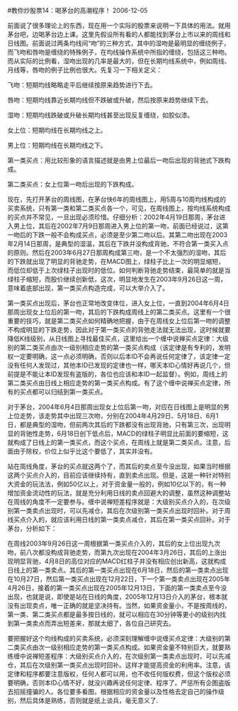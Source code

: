 #教你炒股票14：喝茅台的高潮程序！
2006-12-05



 



 







                                                           



 



    


       
前面说了很多理论上的东西，现在用一个实际的股票来说明一下具体的用法。就用茅台吧，边喝茅台边上课。这里先假设所有看的人都能找到茅台上市以来的周线和日线图。前面说过两条均线间“吻”的三种方式，其中的湿吻是最明显的缠绕例子，而飞吻和唇吻是缠绕的特殊例子，在均线操作系统中所指的缠绕，包括这三种吻。而从实际的比例看，湿吻出现的几率是最大的，但在长期均线系统中，例如周线、月线等，唇吻的例子比例也很大。先复习一下相关定义：



 


飞吻：短期均线略略走平后继续按原来趋势进行下去。  

唇吻：短期均线靠近长期均线但不跌破或升破，然后按原来趋势继续下去。  


湿吻：短期均线跌破或升破长期均线甚至出现反复缠绕，如胶似漆。  

女上位：短期均线在长期均线之上。  

男上位：短期均线在长期均线之下。  

第一类买点：用比较形象的语言描述就是由男上位最后一吻后出现的背驰式下跌构成。  


第二类买点：女上位第一吻后出现的下跌构成。



 


         
现在，先打开茅台的周线图，在茅台快6年的周线图上，用5周与10周均线构成的买卖系统，只有第一类和第二类买点各一个，可见，在周线图上，按均线系统构成的买点并不常见，一旦出现必须珍惜。仔细分析：2002年4月19日那周，茅台进入男上位，其后在2002年7月9日那周进入男上位的第一吻，前面已经说过，这第一吻后的下跌一般不会构成买点，必须是至少第二吻以后。其第二吻出现在2003年2月14日那周，是典型的湿温，其后在下跌并没构成背驰，不符合第一类买入点的原则。然后在2003年6月27日那周构成第三吻，是一个不太强烈的湿吻，其后的下跌就出现了明显的背驰走势，在MACD图上，绿柱子比上一次的明显缩短，而低位却低于上次绿柱子出现时的低位。如何判断背驰走势结束，最简单的就是当绿柱子缩短，而股价继续创新低，这次，明显地发生在2003年9月26日这一周，意味着底部出现，第一类买点构造完成，可以大举介入了。



 


              
第一类买点出现后，茅台也正常地改变体位，进入女上位，一直到2004年6月4日那周出现女上位后的第一吻，其后的下跌构成周线上的第二类买点。这里有一个很重要的技巧，就是第二类买点如何精确地把握，由于在周线女上位后第一吻的调整不构成明显的下跌走势，因此对于第一类买点的背弛走法就无法出现，这时候就要降低K线级别，从日线图上寻找最佳买点，这里给出一个缠中说禅买点定律：大级别的第二类买点由次一级别相应走势的第一类买点构成（该定律是有专利的，发明权一定要明确，这一点必须明确，否则以后本ID不会再说任何定律了，该定律一定没有任何人发现过，其他本ID已发现的定律也一样，哪天本ID心情好再说几个，但前提是不能让本ID发现有盗版的，各位也应该和本ID一起监督）。例如，周线上的第二类买点由日线上相应走势的第一类买点构成。有了这个缠中说禅买点定律，所有的买点都可以归结到第一类买点。



 


             
对于茅台，2004年6月4日那周出现女上位后第一吻，对应在日线图上是明显的男上位走势，该走势其中出现三次吻，分别在2004年4月29日、5月18日、6月1日，都是典型的湿吻，但前两次其后的下跌都没有出现背驰，只有第三次，出现明显的背驰性走势，6月18日创下低点后，MACD的绿柱子明显比前面的要缩短，这就构成了日线上的第一类买点，而这个买点，在周线上就是第二类买点。注意，后面由于除权，价位上似乎比这个要低了，其实并没有。



 


              
站在周线角度，茅台的买点就这两个了，而其后的卖点至今没出现，如果当时根据这两个买点介入的，目前应该继续持有，直到卖点出现。但是，这是一种针对特别大资金的玩法法，例如50亿以上，对于资金量一般的，例如10亿以下的，有一种增加资金流动性的玩法，就是充分利用日线的卖点回避大的调整，虽然这种调整站在周线的角度不一定要参与。缠中说禅短差程序就是：大级别买点介入的，在次级别第一类卖点出现时，可以先减仓，其后在次级别第一类买点出现时回补。对于周线买点介入的，就应该利用日线的第一类卖点减仓，其后在第一类买点回补。对于茅台，分析如下：



 


                  
在周线2003年9月26日这一周根据第一类买点介入的，其后的女上位出现九次吻，前八次都没构成背驰走势，而第九次出现在2004年3月26日，其后的上涨出现明显背驰，4月8日的高位对应的MACD红柱子并没有相应创出新高，这就构成日线上的第一类卖点。其后的第一类买点出现在6月18日，然后的第一类卖点出现在10月27日，然后第一类买点出现在12月22日，下一个第一类卖点出现在2005年4月26日，接着的第一类买点出现在2005年12月13日，下面的第一类卖点至今没出现，也就是说，即使是站在日线的角度，2005年12月13日介入的茅台，根本就没有出现卖点，唯一正确的就是坚决持有。当然，如果资金量小，不是按周线的，第一类、第二类买点都是最多按日线的，就可以相应在30分钟等更小的级别内找到第一类卖点而弄出短差来，那就太细了，各位自己研究去。



 


                    
要把握好这个均线构成的买卖系统，必须深刻理解缠中说缠买点定律：大级别的第二类买点由次一级别相应走势的第一类买点构成。如果资金量不特别巨大，就要熟练缠中说禅短差程序：大级别买点介入的，在次级别第一类卖点出现时，可以先减仓，其后在次级别第一类买点出现时回补。这样才能提高资金的利用率。注意，该定律和程序都要注意版权，任何人都可以用，也不收任何版权费，但这个版权必须要明确，否则本ID心情不好，就没兴趣再说任何定律、程序了。严惩所有企图盗版去招摇撞骗的人。各位要多看图，根据相应的资金量以及性格去定自己的操作级别，然后具体是熟练，否则就是纸上谈兵，毫无意义了.  


   






 


 

 


 

